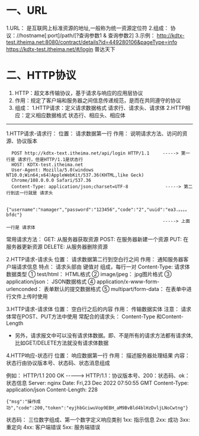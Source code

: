 # 一、URL
1.URL： 是互联网上标准资源的地址,一般称为统一资源定位符
2.组成： 协议：//hostname[:port]/path/[?查询参数1 & 查询参数2]
3.示例： http://kdtx-test.itheima.net:8080/contract/details?id=449280106&pageType=info
https://kdtx-test.itheima.net/#/login 普达天下

# 二、HTTP协议
1. HTTP：超文本传输协议，基于请求与响应的应用层协议
2. 作用：规定了客户端和服务器之间信息传递规范，是而在共同遵守的协议
3. 组成：
       1.HTTP请求：定义请求数据格式
         请求行、请求头、请求体
       2.HTTP相应：定义相应数据格式
         状态行、相应头、相应体
-------------------------------------------
1.HTTP请求-请求行：
位置： 请求数据第一行
作用： 说明请求方法、访问的资源、协议版本

      POST http://kdtx-text.itheima.net/api/login HTTP/1.1     -----> 第一行是 请求行，但是HTTP/1.1是状态行
      HOST: KDTX-test.itheima.net
      User-Agent: Mozilla/5.0(windows NT10.0;Win64;x64)AppleWebKit/537.36(KHTML,like Geck)
      Chrome/108.0.0.0 Safari/537.36
      Content-Type: application/json;charset=UTF-8              -----> 第二行到这一行就是 请求头

      {"username":"namager","password":"123456","code":"2","uuid":"ea3.。。。。bfdc"}
                                                               -----> 上面一行是 请求体
常用请求方法：
      GET: 从服务器获取资源
      POST: 在服务器新建一个资源
      PUT: 在服务器更新资源
      DELETE: 从服务器删除资源

2.HTTP请求-请求头
位置： 请求数据第二行到空白行之间
作用： 通知服务器客户端请求信息
特点： 请求头部由 键值对 组成，每行一对
Content-Type: 请求体数据类型
   ① test/html： HTML格式
   ② image/jpeg： jpg图片格式
   ③ application/json： JSON数据格式
   ④ application/x-www-form-urlenconded： 表单默认的提交数据格式
   ⑤ multipart/form-data： 在表单中进行文件上传时使用

3.HTTP请求-请求体
位置： 空白行之后的内容
作用： 传输数据实体
注意： 请求体常在POST、PUT方法中使用
常配合的请求头： Content-Type 和Content-Length
* 另外，请求报文中可以没有请求体数据。即、不是所有的请求方法都有请求体, 比如GET/DELETE方法就没有请求体数据

4.HTTP响应-状态行
位置： 响应数据第一行 
作用： 描述服务器处理结果
内容： 状态行由协议版本号、状态码、状态消息组成

例如：
    HTTP/1.1 200 OK    -----> HTTP/1.1：协议版本号、200：状态码、ok：状态信息
    Server: nginx
    Date: Fri,23 Dec 2022 07:50:55 GMT
    Content-Type: application/json
    Content-Length: 228

    {"msg":"操作成功","code":200,"token":"eyjhbGciwuVop9EBH_aM9BvBld4blHzDvljLNoCwtng"}

状态码： 三位数字组成、第一个数字定义响应类别
    1xx: 指示信息
    2xx: 成功
    3xx: 重定向
    4xx: 客户端错误
    5xx: 服务端错误
